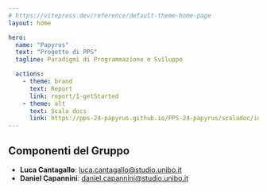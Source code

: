 ```yaml
---
# https://vitepress.dev/reference/default-theme-home-page
layout: home

hero:
  name: "Papyrus"
  text: "Progetto di PPS"
  tagline: Paradigmi di Programmazione e Sviluppo

  actions:
    - theme: brand
      text: Report
      link: report/1-getStarted
    - theme: alt
      text: Scala docs
      link: https://pps-24-papyrus.github.io/PPS-24-papyrus/scaladoc/index.html
---
```


## Componenti del Gruppo

- **Luca Cantagallo**: luca.cantagallo@studio.unibo.it
- **Daniel Capannini**: daniel.capannini@studio.unibo.it
